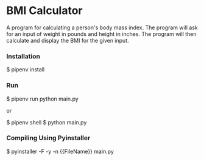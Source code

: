 # BMI Calculator

A program for calculating a person's body mass index.
The program will ask for an input of weight in pounds and height in inches. 
The program will then calculate and display the BMI for the given input.


### Installation

$ pipenv install

### Run

$ pipenv run python main.py

or

$ pipenv shell
$ python main.py

### Compiling Using Pyinstaller

$ pyinstaller -F -y -n {{FileName}} main.py
